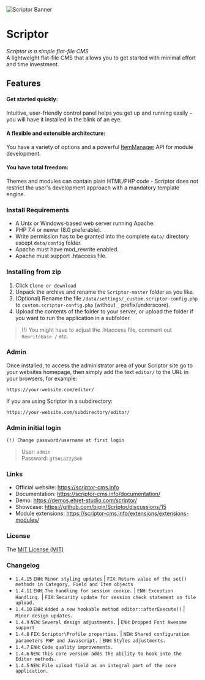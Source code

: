 ![Scriptor Banner](https://scriptor-cms.info/data/uploads/scriptor-banner-21.png?v=1.03)

# Scriptor

_Scriptor is a simple flat-file CMS_   
A lightweight flat-file CMS that allows you to get started with minimal effort and time investment.

## Features   
#### Get started quickly: 
Intuitive, user-friendly control panel helps you get up and running easily – you will have it installed in the blink of an eye.   

#### A flexible and extensible architecture:
You have a variety of options and a powerful [ItemManager](https://github.com/bigin/ItemManager-3) API for module development.

#### You have total freedom:
Themes and modules can contain plain HTML/PHP code - Scriptor does not restrict the user's development approach with a mandatory template engine.


### Install Requirements
- A Unix or Windows-based web server running Apache.   
- PHP 7.4 or newer (8.0 preferable).   
- Write permission has to be granted into the complete `data/` directory except `data/config` folder.   
- Apache must have mod_rewrite enabled.   
- Apache must support .htaccess file.   
    
### Installing from zip
1. Click `Clone or download`
2. Unpack the archive and rename the `Scriptor-master` folder as you like.
3. (Optional) Rename the file `/data/settings/_custom.scriptor-config.php` to `custom.scriptor-config.php` (without `_` prefix/underscore).
4. Upload the contents of the folder to your server, or upload the folder if you want to run the application in a subfolder.
   
> (!) You might have to adjust the .htaccess file, comment out `RewriteBase /` etc.    

### Admin
Once installed, to access the administrator area of your Scriptor site go to your websites homepage, then simply add the text `editor/` to the URL in your browsers, for example: 
```
https://your-website.com/editor/
```

If you are using Scriptor in a subdirectory: 
```
https://your-website.com/subdirectory/editor/
```

### Admin initial login  
`(!) Change password/username at first login`  
> User: `admin`   
> Password: `gT5nLazzyBob`

### Links   
- Official website: https://scriptor-cms.info   
- Documentation: https://scriptor-cms.info/documentation/    
- Demo: https://demos.ehret-studio.com/scriptor/      
- Showcase: https://github.com/bigin/Scriptor/discussions/15      
- Module extensions: https://scriptor-cms.info/extensions/extensions-modules/     

### License
The [MIT License (MIT)](https://github.com/bigin/Scriptor/blob/master/LICENSE)

### Changelog
- `1.4.15` `ENH`: `Minor styling updates` | `FIX`: `Return value of the set() methods in Category, Field and Item objects`   
- `1.4.11` `ENH`: `The handling for session cookie.` | `ENH`: `Exception Handling.` | `FIX`: `Security update for session check statement on file upload.`   
- `1.4.10` `ENH`: `Added a new hookable method editor::afterExecute()` | `Minor design updates.`    
- `1.4.9` `NEW`: `Several design adjustments.` | `ENH`: `Dropped Font Awesome support`    
- `1.4.8` `FIX`: `Scriptor\Profile properties.` | `NEW`: `Shared configuration parameters PHP and Javascript.` | `ENH`: `Styles adjustments.`    
- `1.4.7` `ENH`: `Code quality improvements.`   
- `1.4.6` `NEW`: `This core version adds the ability to hook into the Editor methods.`   
- `1.4.5` `NEW`: `File upload field as an integral part of the core application.`    
